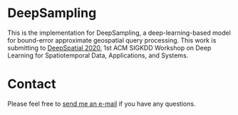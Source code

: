 # DeepSampling
This is the implementation for DeepSampling, a deep-learning-based model for bound-error approximate geospatial query processing.
This work is submitting to [DeepSpatial 2020](http://mason.gmu.edu/~lzhao9/venues/DeepSpatial2020/), 1st ACM SIGKDD Workshop on Deep Learning for Spatiotemporal Data, Applications, and Systems.  

# Contact
Please feel free to [send me an e-mail](tin.vu@email.ucr.edu) if you have any questions. 
